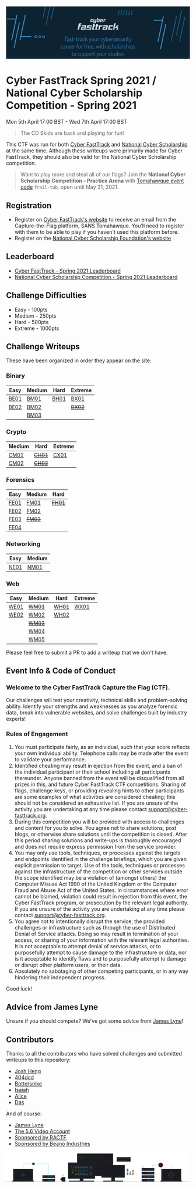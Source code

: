 ![FastTrack Logo](logo.jpg)


# Cyber FastTrack Spring 2021 / National Cyber Scholarship Competition - Spring 2021
Mon 5th April 17:00 BST - Wed 7th April 17:00 BST

> The CD Skids are back and playing for fun!

This CTF was run for both [Cyber FastTrack](https://cyber-fasttrack.org/) and [National Cyber Scholarship](https://www.nationalcyberscholarship.org/) at the same time. Although these writeups were primarily made for Cyber FastTrack, they should also be valid for the National Cyber Scholarship competition.

> Want to play more and steal all of our flags? Join the **National Cyber Scholarship Competition - Practice Arena** with [Tomahawque event code](https://www.tomahawque.com/join-event) `frail-tub`, open until May 31, 2021.

## Registration
* Register on [Cyber FastTrack's website](https://cyber-fasttrack.org/) to receive an email from the Capture-the-Flag platform, SANS Tomahawque. You’ll need to register with them to be able to play if you haven't used this platform before.
* Register on the [National Cyber Scholarship Foundation's website](https://www.nationalcyberscholarship.org/)

## Leaderboard
* [Cyber FastTrack - Spring 2021 Leaderboard](https://leaderboard.tomahawque.com/59be84c4-07c3-11eb-a736-303234643662/85fc7be248c4c75294f25cbe5e567b3e/)
* [National Cyber Scholarship Competition - Spring 2021 Leaderboard](https://leaderboard.tomahawque.com/943e22be-870a-11eb-8e55-636337383761/359e5c0b1998ff3e19014cb3b9239f64/)

## Challenge Difficulties
* Easy - 100pts
* Medium - 250pts
* Hard - 500pts
* Extreme - 1000pts

## Challenge Writeups
These have been organized in order they appear on the site:

### Binary
| Easy | Medium | Hard | Extreme |
|------|--------|------|---------|
|[BE01](Binary/BE01)|[BM01](Binary/BM01)|[BH01](Binary/BH01)|[BX01](Binary/BX01)|
|[BE02](Binary/BE02)|[BM02](Binary/BM02)||~~[BX02](Binary/BX02)~~|
||[BM03](Binary/BM03)|||

### Crypto
| Medium | Hard | Extreme |
|--------|------|---------|
|[CM01](Crypto/CM01)|~~[CH01](Crypto/CH01)~~|[CX01](Crypto/CX01)|
|[CM02](Crypto/CM02)|~~[CH02](Crypto/CH02)~~||

### Forensics
| Easy | Medium | Hard |
|------|--------|------|
|[FE01](Forensics/FE01)|[FM01](Forensics/FM01)|~~[FH01](Forensics/FH01)~~|
|[FE02](Forensics/FE02)|[FM02](Forensics/FM02)||
|[FE03](Forensics/FE03)|~~[FM03](Forensics/FM03)~~||
|[FE04](Forensics/FE04)|||

### Networking
| Easy | Medium |
|------|--------|
|[NE01](Networking/NE01)|[NM01](Networking/NM01)|

### Web
| Easy | Medium | Hard | Extreme |
|------|--------|------|---------|
|[WE01](Web/WE01)|~~[WM01](Web/WM01)~~|~~[WH01](Web/WH01)~~|[WX01](Web/WX01)|
|[WE02](Web/WE02)|[WM02](Web/WM02)|[WH02](Web/WH02)||
||~~[WM03](Web/WM03)~~|||
||[WM04](Web/WM04)|||
||[WM05](Web/WM05)|||

Please feel free to submit a PR to add a writeup that we don't have.

## Event Info & Code of Conduct
### Welcome to the Cyber FastTrack Capture the Flag (CTF).
Our challenges will test your creativity, technical skills and problem-solving ability. Identify your strengths and weaknesses as you analyze forensic data, break into vulnerable websites, and solve challenges built by industry experts!

### Rules of Engagement
1. You must participate fairly, as an individual, such that your score reflects your own individual ability. Telephone calls may be made after the event to validate your performance.
2. Identified cheating may result in ejection from the event, and a ban of the individual participant or their school including all participants thereunder. Anyone banned from the event will be disqualified from all prizes in this, and future Cyber FastTrack CTF competitions. Sharing of flags, challenge keys, or providing revealing hints to other participants are some examples of what activities are considered cheating; this should not be considered an exhaustive list. If you are unsure of the activity you are undertaking at any time please contact support@cyber-fasttrack.org.
3. During this competition you will be provided with access to challenges and content for you to solve. You agree not to share solutions, post blogs, or otherwise share solutions until the competition is closed. After this period sharing solutions and write-ups is thoroughly encouraged and does not require express permission from the service provider.
4. You may only use tools, techniques, or processes against the targets and endpoints identified in the challenge briefings, which you are given explicit permission to target. Use of the tools, techniques or processes against the infrastructure of the competition or other services outside the scope identified may be a violation of (amongst others) the Computer Misuse Act 1990 of the United Kingdom or the Computer Fraud and Abuse Act of the United States. In circumstances where error cannot be blamed, violation could result in rejection from this event, the Cyber FastTrack program, or prosecution by the relevant legal authority. If you are unsure of the activity you are undertaking at any time please contact support@cyber-fasttrack.org.
5. You agree not to intentionally disrupt the service, the provided challenges or infrastructure such as through the use of Distributed Denial of Service attacks. Doing so may result in termination of your access, or sharing of your information with the relevant legal authorities. It is not acceptable to attempt denial of service attacks, or to purposefully attempt to cause damage to the infrastructure or data, nor is it acceptable to identify flaws and to purposefully attempt to damage or disrupt other platform users, or their data.
6. Absolutely no sabotaging of other competing participants, or in any way hindering their independent progress.

Good luck!

## Advice from James Lyne
Unsure if you should compete? We've got some advice from [James Lyne](https://vimeo.com/533139549/d8fdd9fd46)!

## Contributors
Thanks to all the contributors who have solved challenges and submitted writeups to this repository:
* [Josh Heng](https://github.com/JoshHeng/)
* [404dcd](https://github.com/404dcd/)
* [Bottersnike](https://github.com/Bottersnike/)
* [Isaiah](https://github.com/RealJammy)
* [Alice](https://github.com/Alic3C)
* [Das](https://github.com/das-12)


And of course:
* [James Lyne](https://github.com/jameslyne)
* [The 5.6 Video Account](https://twitter.com/WaitingVideo)
* [Sponsored by RACTF](https://www.ractf.co.uk/)
* [Sponsored by Beano Industries](https://beano.dev/carers)

![Tomahawque Footer](footer.svg)
